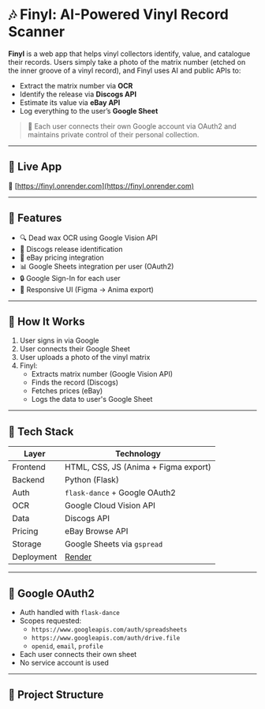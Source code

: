# 🎶 Finyl: AI-Powered Vinyl Record Scanner

**Finyl** is a web app that helps vinyl collectors identify, value, and catalogue their records. Users simply take a photo of the matrix number (etched on the inner groove of a vinyl record), and Finyl uses AI and public APIs to:

- Extract the matrix number via **OCR**
- Identify the release via **Discogs API**
- Estimate its value via **eBay API**
- Log everything to the user’s **Google Sheet**

> 🔐 Each user connects their own Google account via OAuth2 and maintains private control of their personal collection.

---

## 🚀 Live App

🔗 [https://finyl.onrender.com](https://finyl.onrender.com)

---

## 📸 Features

- 🔍 Dead wax OCR using Google Vision API  
- 🎼 Discogs release identification  
- 💸 eBay pricing integration  
- 📊 Google Sheets integration per user (OAuth2)  
- 🔒 Google Sign-In for each user  
- 📱 Responsive UI (Figma → Anima export)

---

## 🧠 How It Works

1. User signs in via Google
2. User connects their Google Sheet
3. User uploads a photo of the vinyl matrix
4. Finyl:
   - Extracts matrix number (Google Vision API)
   - Finds the record (Discogs)
   - Fetches prices (eBay)
   - Logs the data to user's Google Sheet

---

## 🧰 Tech Stack

| Layer         | Technology                            |
|--------------|----------------------------------------|
| Frontend      | HTML, CSS, JS (Anima + Figma export) |
| Backend       | Python (Flask)                        |
| Auth          | `flask-dance` + Google OAuth2         |
| OCR           | Google Cloud Vision API               |
| Data          | Discogs API                           |
| Pricing       | eBay Browse API                       |
| Storage       | Google Sheets via `gspread`           |
| Deployment    | [Render](https://render.com)          |

---

## 🔐 Google OAuth2

- Auth handled with `flask-dance`
- Scopes requested:
  - `https://www.googleapis.com/auth/spreadsheets`
  - `https://www.googleapis.com/auth/drive.file`
  - `openid`, `email`, `profile`
- Each user connects their own sheet
- No service account is used

---

## 📂 Project Structure

